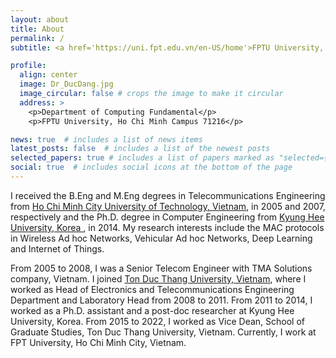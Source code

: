 ```yaml
---
layout: about
title: About
permalink: /
subtitle: <a href='https://uni.fpt.edu.vn/en-US/home'>FPTU University, Ho Chi Minh Campus</a>.

profile:
  align: center
  image: Dr_DucDang.jpg
  image_circular: false # crops the image to make it circular
  address: >
    <p>Department of Computing Fundamental</p>
    <p>FPTU University, Ho Chi Minh Campus 71216</p>    

news: true  # includes a list of news items
latest_posts: false  # includes a list of the newest posts
selected_papers: true # includes a list of papers marked as "selected={true}"
social: true  # includes social icons at the bottom of the page
---
```


I received the B.Eng and M.Eng degrees in Telecommunications Engineering from [Ho Chi Minh City University of Technology, Vietnam](https://hcmut.edu.vn/), in 2005 and 2007, respectively and the Ph.D. degree in Computer Engineering from <a href='https://khu.ac.kr'> Kyung Hee University, Korea </a>, in 2014. My research interests include the MAC protocols in Wireless Ad hoc Networks, Vehicular Ad hoc Networks, Deep Learning and Internet of Things.

From 2005 to 2008, I was a Senior Telecom Engineer with TMA Solutions company, Vietnam. I joined [Ton Duc Thang University, Vietnam](https://tdtu.edu.vn/), where I worked as Head of Electronics and Telecommunications Engineering Department and Laboratory Head from 2008 to 2011. From 2011 to 2014, I worked as a Ph.D. assistant and a post-doc researcher at Kyung Hee University, Korea. From 2015 to 2022, I worked as Vice Dean, School of Graduate Studies, Ton Duc Thang University, Vietnam. Currently, I work at FPT University, Ho Chi Minh City, Vietnam. 